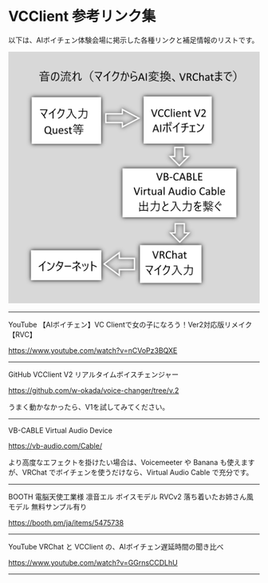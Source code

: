 # VCClient 参考リンク集

以下は、AIボイチェン体験会場に掲示した各種リンクと補足情報のリストです。

![AudioFlow](Documents/AudioFlow.png)

---

YouTube 【AIボイチェン】VC Clientで女の子になろう！Ver2対応版リメイク【RVC】

https://www.youtube.com/watch?v=nCVoPz3BQXE

---

GitHub VCClient V2 リアルタイムボイスチェンジャー

https://github.com/w-okada/voice-changer/tree/v.2

うまく動かなかったら、V1を試してみてください。

---

VB-CABLE Virtual Audio Device

https://vb-audio.com/Cable/

より高度なエフェクトを掛けたい場合は、Voicemeeter や Banana も使えますが、VRChat でボイチェンを使うだけなら、Virtual Audio Cable で充分です。

---

BOOTH 電脳天使工業様 凛音エル ボイスモデル RVCv2 落ち着いたお姉さん風モデル 無料サンプル有り

https://booth.pm/ja/items/5475738

---

YouTube VRChat と VCClient の、AIボイチェン遅延時間の聞き比べ

https://www.youtube.com/watch?v=GGrnsCCDLhU

---

